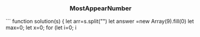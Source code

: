 <div align="center">
<h3>
MostAppearNumber
</h3>
</div>  
```
function solution(s) {
    let arr=s.split("")
    let answer =new Array(9).fill(0)
    let max=0;
    let x=0;
    for (let i=0; i<arr.length; i++){
        answer[arr[i]]+=1;
    }
    for(let i =0; i<answer.length; i++){
       if (max<answer[i]){max =answer[i]
       x=i}
    }
    return x
}
```
